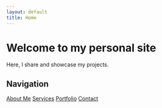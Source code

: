 ```yaml
---
layout: default
title: Home
---
```


# Welcome to my personal site

Here, I share and showcase my projects.

## Navigation

[About Me](/about/)    [Services](/services/)    [Portfolio](/portfolio/)    [Contact](/contact/)
